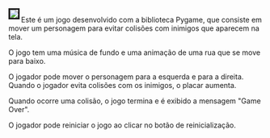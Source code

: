 <img align="left" border="3px solid pink" src="https://media0.giphy.com/media/ujN5CC4HWGzNQM6Yx6/giphy.gif?cid=790b7611f7180b1606a2a3693f508fe03de635ccf01a4783&rid=giphy.gif&ct=g">

Este é um jogo desenvolvido com a biblioteca Pygame, que consiste em mover um personagem para evitar colisões com inimigos que aparecem na tela.

O jogo tem uma música de fundo e uma animação de uma rua que se move para baixo.

O jogador pode mover o personagem para a esquerda e para a direita. Quando o jogador evita colisões com os inimigos, o placar aumenta.

Quando ocorre uma colisão, o jogo termina e é exibido a mensagem "Game Over".

O jogador pode reiniciar o jogo ao clicar no botão de reinicialização.
